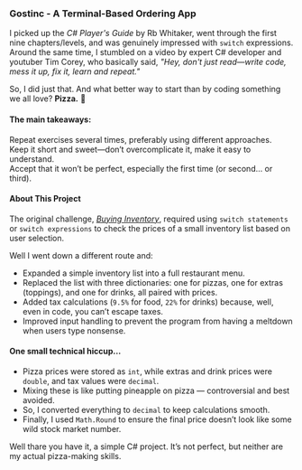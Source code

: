 ### **Gostinc - A Terminal-Based Ordering App**  

I picked up the *C# Player's Guide* by Rb Whitaker, went through the first nine chapters/levels, and was genuinely impressed with `switch` expressions. Around the same time, I stumbled on a video by expert C# developer and youtuber Tim Corey, who basically said, *"Hey, don't just read—write code, mess it up, fix it, learn and repeat."*  

So, I did just that. And what better way to start than by coding something we all love? **Pizza.** 🍕  

#### The main takeaways: 

Repeat exercises several times, preferably using different approaches.  
Keep it short and sweet—don’t overcomplicate it, make it easy to understand.  
Accept that it won’t be perfect, especially the first time (or second… or third).  

#### **About This Project**  

The original challenge, [*Buying Inventory*](https://csharpplayersguide.com/solutions/4th-edition/buying-inventory), required using `switch statements` or `switch expressions` to check the prices of a small inventory list based on user selection.  

Well I went down a different route and:

- Expanded a simple inventory list into a full restaurant menu.  
- Replaced the list with three dictionaries: one for pizzas, one for extras (toppings), and one for drinks, all paired with prices.  
- Added tax calculations (`9.5%` for food, `22%` for drinks) because, well, even in code, you can’t escape taxes.  
- Improved input handling to prevent the program from having a meltdown when users type nonsense.  

#### **One small technical hiccup…**  
- Pizza prices were stored as `int`, while extras and drink prices were `double`, and tax values were `decimal`.  
- Mixing these is like putting pineapple on pizza — controversial and best avoided. 
- So, I converted everything to `decimal` to keep calculations smooth.  
- Finally, I used `Math.Round` to ensure the final price doesn’t look like some wild stock market number.  

Well thare you have it, a simple C# project. It’s not perfect, but neither are my actual pizza-making skills.
